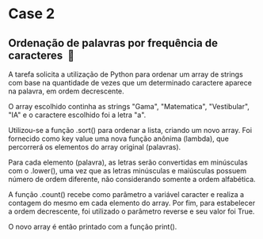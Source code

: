 # Case 2
## Ordenação de palavras por frequência de caracteres  🐍
A tarefa solicita a utilização de Python para ordenar um array de strings com base na quantidade de vezes que um determinado caractere aparece na palavra, em ordem decrescente.

O array escolhido continha as strings "Gama", "Matematica", "Vestibular", "IA" e o caractere escolhido foi a letra "a".

Utilizou-se a função .sort() para ordenar a lista, criando um novo array. Foi fornecido como key value uma nova função anônima (lambda), que percorrerá os elementos do array original (palavras). 

Para cada elemento (palavra), as letras serão convertidas em minúsculas com o .lower(), uma vez que as letras minúsculas e maiúsculas possuem número de ordem diferente, não considerando somente a ordem alfabética. 

A função .count() recebe como parâmetro a variável caracter e realiza a contagem do mesmo em cada elemento do array. Por fim, para estabelecer a ordem decrescente, foi utilizado o parâmetro reverse e seu valor foi True.

O novo array é então printado com a função print().

